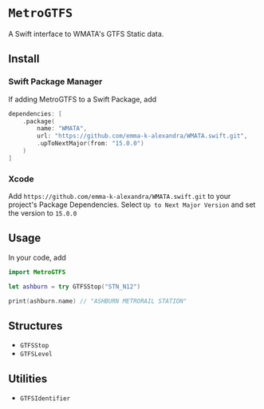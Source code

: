 # ``MetroGTFS``

A Swift interface to WMATA's GTFS Static data.

## Install

### Swift Package Manager

If adding MetroGTFS to a Swift Package, add 

```swift
dependencies: [
    .package(
        name: "WMATA",
        url: "https://github.com/emma-k-alexandra/WMATA.swift.git", 
        .upToNextMajor(from: "15.0.0")
    )
]
```

### Xcode

Add `https://github.com/emma-k-alexandra/WMATA.swift.git` to your project's Package Dependencies. Select `Up to Next Major Version` and set the version to `15.0.0`

## Usage

In your code, add

```swift
import MetroGTFS

let ashburn = try GTFSStop("STN_N12")

print(ashburn.name) // "ASHBURN METRORAIL STATION"
```

## Structures

- ``GTFSStop``
- ``GTFSLevel``

## Utilities

- ``GTFSIdentifier``
